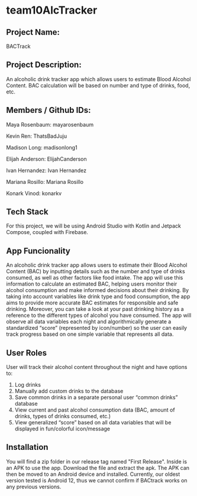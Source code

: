 # team10AlcTracker

## Project Name: 
BACTrack

## Project Description: 
An alcoholic drink tracker app which allows users to estimate Blood Alcohol Content. BAC calculation will be based on number and type of drinks, food, etc.

## Members / Github IDs:

Maya Rosenbaum: mayarosenbaum

Kevin Ren: ThatsBadJuju

Madison Long: madisonlong1

Elijah Anderson: ElijahCanderson

Ivan Hernandez: Ivan Hernandez

Mariana Rosillo: Mariana Rosillo

Konark Vinod: konarkv

## Tech Stack

For this project, we will be using Android Studio with Kotlin and Jetpack Compose, coupled with Firebase.

## App Funcionality

An alcoholic drink tracker app allows users to estimate their Blood Alcohol Content (BAC) by inputting details such as the number and type of drinks consumed, as well as other factors like food intake. The app will use this information to calculate an estimated BAC, helping users monitor their alcohol consumption and make informed decisions about their drinking. By taking into account variables like drink type and food consumption, the app aims to provide more accurate BAC estimates for responsible and safe drinking. Moreover, you can take a look at your past drinking history as a reference to the different types of alcohol you have consumed. The app will observe all data variables each night and algorithmically generate a standardized “score” (represented by icon/number) so the user can easily track progress based on one simple variable that represents all data.

## User Roles

User will track their alcohol content throughout the night and have options to:
<ol>
  <li>Log drinks</li>
  <li>Manually add custom drinks to the database</li>
  <li>Save common drinks in a separate personal user “common drinks” database</li>
  <li>View current and past alcohol consumption data (BAC, amount of drinks, types of drinks consumed, etc.)</li>
  <li>View generalized “score” based on all data variables that will be displayed in fun/colorful icon/message</li>
</ol>

## Installation 
You will find a zip folder in our release tag named "First Release". Inside is an APK to use the app. Download the file and extract the apk. The APK can then be moved to an Android device and installed. Currently, our oldest version tested is Android 12, thus we cannot confirm if BACtrack works on any previous versions.


